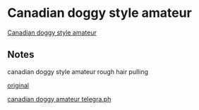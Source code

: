 # Canadian doggy style amateur
[Canadian doggy style amateur](https://www.reddit.com/comments/1ky6szo/)

## Notes

canadian doggy style amateur rough hair pulling

[original](https://motherless.com/DC5DF69)

[canadian doggy amateur telegra.ph](https://telegra.ph/Canadian-doggy-style-amateur-06-05)
